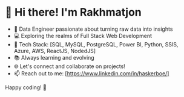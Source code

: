 # 👋 Hi there! I'm Rakhmatjon

- 🚀 Data Engineer passionate about turning raw data into insights
- 💻 Exploring the realms of Full Stack Web Development
- 🔧 Tech Stack: [SQL, MySQL, PostgreSQL, Power BI, Python, SSIS, Azure, AWS, ReactJS, NodedJS]
- 📚 Always learning and evolving
- 🌐 Let's connect and collaborate on projects!
- 📫 Reach out to me: [https://www.linkedin.com/in/haskerboe/]
  
Happy coding! 🚀

